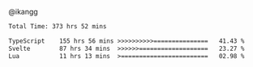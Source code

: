 @ikangg
<!--START_SECTION:waka-->

```txt
Total Time: 373 hrs 52 mins

TypeScript    155 hrs 56 mins >>>>>>>>>>===============   41.43 %
Svelte        87 hrs 34 mins  >>>>>>===================   23.27 %
Lua           11 hrs 13 mins  >========================   02.98 %
```

<!--END_SECTION:waka-->
